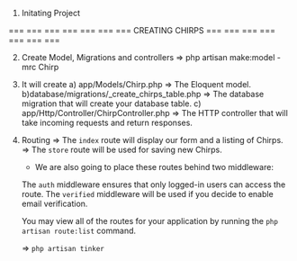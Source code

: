 1. Initating Project

=== === === === === === === CREATING CHIRPS === === === === === === ===

2. Create Model, Migrations and controllers => php artisan make:model -mrc Chirp

3. It will create
   a) app/Models/Chirp.php => The Eloquent model.
   b)database/migrations/<timestamp>\_create_chirps_table.php => The database migration that will create your database table.
   c) app/Http/Controller/ChirpController.php => The HTTP controller that will take incoming requests and return responses.

4. Routing
   => The `index` route will display our form and a listing of Chirps.
   => The `store` route will be used for saving new Chirps.

    - We are also going to place these routes behind two middleware:

    The `auth` middleware ensures that only logged-in users can access the route.
    The `verified` middleware will be used if you decide to enable email verification.

    You may view all of the routes for your application by running the `php artisan route:list` command.

    => `php artisan tinker`

